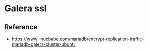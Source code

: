# Galera ssl 


## Reference 

  * https://www.linuxbabe.com/mariadb/encrypt-replication-traffic-mariadb-galera-cluster-ubuntu
